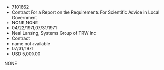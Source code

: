* 7101662
* Contract For a Report on the Requirements For Scientific Advice in Local Government
* NONE,NONE
* 04/22/1971,07/31/1971
* Neal Lansing, Systems Group of TRW Inc
* Contract
* name not available
* 07/31/1971
* USD 5,000.00

NONE